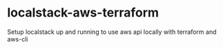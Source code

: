 # localstack-aws-terraform
Setup localstack up and running to use aws api locally with terraform and aws-cli
